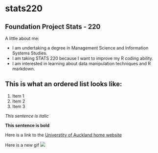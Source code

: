 # stats220
## Foundation Project Stats - 220
A little about me:

- I am undertaking a degree in Management Science and Information Systems Studies.
- I am taking STATS 220 because I want to improve my R coding ability. 
- I am interested in learning about data manipulation techniques and R markdown.

## This is what an ordered list looks like:
1. Item 1
2. Item 2
3. Item 3

*This sentence is italic*

**This sentence is bold**

Here is a link to the [Universtity of Auckland home website](https://www.auckland.ac.nz/en.html)

Here is a new gif   ![](https://media0.giphy.com/media/v1.Y2lkPTc5MGI3NjExN3c5N2h3cXdzZDE1NHVuZ3JxNXM3aTRwZmQ2OHR5MGF5bGpuMWR5YSZlcD12MV9pbnRlcm5hbF9naWZfYnlfaWQmY3Q9Zw/CDH0spsSaqQUg/giphy.gif)
